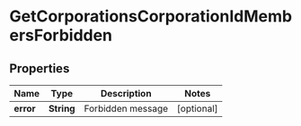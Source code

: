 
# GetCorporationsCorporationIdMembersForbidden

## Properties
Name | Type | Description | Notes
------------ | ------------- | ------------- | -------------
**error** | **String** | Forbidden message |  [optional]



